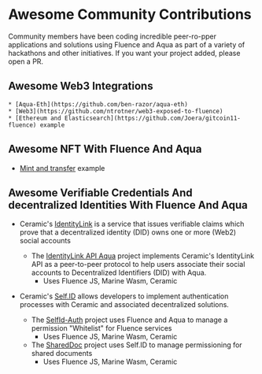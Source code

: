 # Awesome Community Contributions

Community members have been coding incredible peer-ro-pper applications and solutions using Fluence and Aqua as part of a variety of hackathons and other initiatives. If you want your project added, please open a PR.

## Awesome Web3 Integrations
    * [Aqua-Eth](https://github.com/ben-razor/aqua-eth)
    * [Web3](https://github.com/ntrotner/web3-exposed-to-fluence)
    * [Ethereum and Elasticsearch](https://github.com/Joera/gitcoin11-fluence) example
  
## Awesome NFT With Fluence And Aqua
  * [Mint and transfer](https://github.com/tejas-kothari/BazaarEx) example
  
## Awesome Verifiable Credentials And decentralized Identities With Fluence And Aqua

* Ceramic's [IdentityLink](https://developers.ceramic.network/tools/identitylink/overview/) is a service that issues verifiable claims which prove that a decentralized identity (DID) owns one or more (Web2) social accounts
  * The [IdentityLink API Aqua](https://github.com/synycboom/identity-link-api-aqua) project implements Ceramic's IdentityLink API as a peer-to-peer protocol to help users associate their social accounts to Decentralized Identifiers (DID) with Aqua.
    * Uses Fluence JS, Marine Wasm, Ceramic

* Ceramic's [Self.ID](https://developers.ceramic.network/tools/self-id/overview/) allows developers to implement authentication processes with Ceramic and associated decentralized solutions.
  * The [SelfId-Auth](https://github.com/fsy412/SelfId-Auth-Fluence) project uses Fluence and Aqua to manage a permission "Whitelist" for Fluence services
    * Uses Fluence JS, Marine Wasm, Ceramic
  * The [SharedDoc](https://github.com/Hazarre/SharedDoc/blob/main/README.md) project uses Self.ID to manage permissioning for shared documents
    * Uses Fluence JS, Marine Wasm, Ceramic
